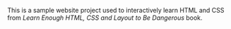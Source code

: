 This is a sample website project used to interactively learn HTML and CSS from _*Learn Enough HTML, CSS and Layout to Be Dangerous*_ book.